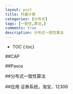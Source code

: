 ```yaml
---
layout: post
title: 热量计算
categories: [分布式]
tags: [一致性,算法,]
comments: true
description: 分布式一致性算法
---
```



* TOC
{:toc}   

##CAP

##Paxos

##分布式一致性算法

##应用
证券系统，淘宝，12306



